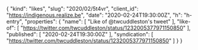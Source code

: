 {
  "kind": "likes",
  "slug": "2020/02/5t4vr",
  "client_id": "https://indigenous.realize.be",
  "date": "2020-02-24T19:30:00Z",
  "h": "h-entry",
  "properties": {
    "name": [
      "Like of @twcuddleston's tweet"
    ],
    "like-of": [
      "https://twitter.com/twcuddleston/status/1232005377971150850"
    ],
    "published": [
      "2020-02-24T19:30:00Z"
    ],
    "syndication": [
      "https://twitter.com/twcuddleston/status/1232005377971150850"
    ]
  }
}
